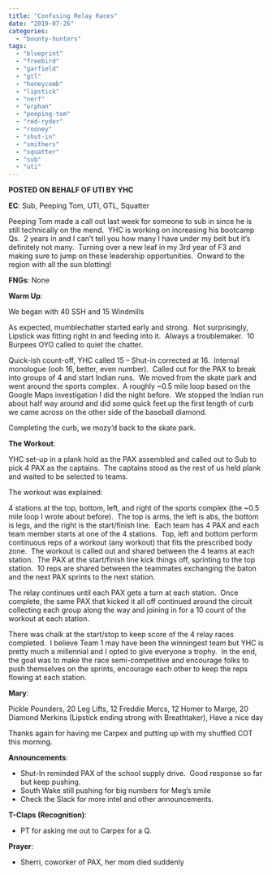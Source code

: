```yaml
---
title: "Confusing Relay Races"
date: "2019-07-26"
categories: 
  - "bounty-hunters"
tags: 
  - "blueprint"
  - "freebird"
  - "garfield"
  - "gtl"
  - "honeycomb"
  - "lipstick"
  - "nerf"
  - "orphan"
  - "peeping-tom"
  - "red-ryder"
  - "rooney"
  - "shut-in"
  - "smithers"
  - "squatter"
  - "sub"
  - "uti"
---
```


**POSTED ON BEHALF OF UTI BY YHC**

**EC**: Sub, Peeping Tom, UTI, GTL, Squatter

Peeping Tom made a call out last week for someone to sub in since he is still technically on the mend.  YHC is working on increasing his bootcamp Qs.  2 years in and I can’t tell you how many I have under my belt but it’s definitely not many.  Turning over a new leaf in my 3rd year of F3 and making sure to jump on these leadership opportunities.  Onward to the region with all the sun blotting!

**FNGs**: None

**Warm Up**:

We began with 40 SSH and 15 Windmills

As expected, mumblechatter started early and strong.  Not surprisingly, Lipstick was fitting right in and feeding into it.  Always a troublemaker.  10 Burpees OYO called to quiet the chatter.

Quick-ish count-off, YHC called 15 – Shut-in corrected at 16.  Internal monologue (ooh 16, better, even number).  Called out for the PAX to break into groups of 4 and start Indian runs.  We moved from the skate park and went around the sports complex.  A roughly ~0.5 mile loop based on the Google Maps investigation I did the night before.  We stopped the Indian run about half way around and did some quick feet up the first length of curb we came across on the other side of the baseball diamond.

Completing the curb, we mozy’d back to the skate park.

**The Workout**:

YHC set-up in a plank hold as the PAX assembled and called out to Sub to pick 4 PAX as the captains.  The captains stood as the rest of us held plank and waited to be selected to teams.

The workout was explained:

4 stations at the top, bottom, left, and right of the sports complex (the ~0.5 mile loop I wrote about before).  The top is arms, the left is abs, the bottom is legs, and the right is the start/finish line.  Each team has 4 PAX and each team member starts at one of the 4 stations.  Top, left and bottom perform continuous reps of a workout (any workout) that fits the prescribed body zone.  The workout is called out and shared between the 4 teams at each station.  The PAX at the start/finish line kick things off, sprinting to the top station.  10 reps are shared between the teammates exchanging the baton and the next PAX sprints to the next station.

The relay continues until each PAX gets a turn at each station.  Once complete, the same PAX that kicked it all off continued around the circuit collecting each group along the way and joining in for a 10 count of the workout at each station.

There was chalk at the start/stop to keep score of the 4 relay races completed.  I believe Team 1 may have been the winningest team but YHC is pretty much a millennial and I opted to give everyone a trophy.  In the end, the goal was to make the race semi-competitive and encourage folks to push themselves on the sprints, encourage each other to keep the reps flowing at each station.

**Mary**:

Pickle Pounders, 20 Leg Lifts, 12 Freddie Mercs, 12 Homer to Marge, 20 Diamond Merkins (Lipstick ending strong with Breathtaker), Have a nice day

Thanks again for having me Carpex and putting up with my shuffled COT this morning.

**Announcements**:

- Shut-In reminded PAX of the school supply drive.  Good response so far but keep pushing.
- South Wake still pushing for big numbers for Meg’s smile
- Check the Slack for more intel and other announcements.

**T-Claps (Recognition)**:

- PT for asking me out to Carpex for a Q.

**Prayer**:

- Sherri, coworker of PAX, her mom died suddenly

